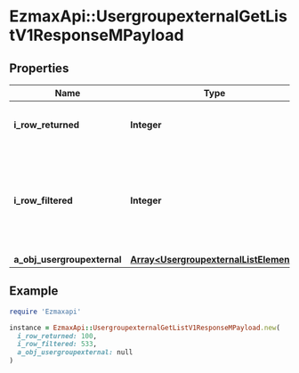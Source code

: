 # EzmaxApi::UsergroupexternalGetListV1ResponseMPayload

## Properties

| Name | Type | Description | Notes |
| ---- | ---- | ----------- | ----- |
| **i_row_returned** | **Integer** | The number of rows returned |  |
| **i_row_filtered** | **Integer** | The number of rows matching your filters (if any) or the total number of rows |  |
| **a_obj_usergroupexternal** | [**Array&lt;UsergroupexternalListElement&gt;**](UsergroupexternalListElement.md) |  |  |

## Example

```ruby
require 'Ezmaxapi'

instance = EzmaxApi::UsergroupexternalGetListV1ResponseMPayload.new(
  i_row_returned: 100,
  i_row_filtered: 533,
  a_obj_usergroupexternal: null
)
```


